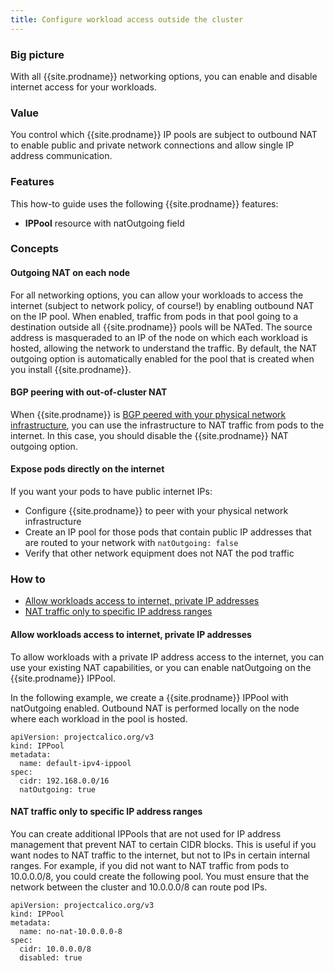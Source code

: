 ```yaml
---
title: Configure workload access outside the cluster
---
```


### Big picture

With all {{site.prodname}} networking options, you can enable and disable internet access for your workloads.

### Value

You control which {{site.prodname}} IP pools are subject to outbound NAT to enable public and private network connections and allow single IP address communication. 

### Features

This how-to guide uses the following {{site.prodname}} features:

- **IPPool** resource with natOutgoing field

### Concepts

#### Outgoing NAT on each node

For all networking options, you can allow your workloads to access the internet (subject to network policy, of course!) by enabling outbound NAT on the IP pool.  When enabled, traffic from pods in that pool going to a destination outside all {{site.prodname}} pools will be NATed.  The source address is masqueraded to an IP of the node on which each workload is hosted, allowing the network to understand the traffic. By default, the NAT outgoing option is automatically enabled for the pool that is created when you install {{site.prodname}}.  

#### BGP peering with out-of-cluster NAT

When {{site.prodname}} is [BGP peered with your physical network infrastructure]({{site.baseurl}}/{{page.version}}/networking/bgp), you can use the infrastructure to NAT traffic from pods to the internet.  In this case, you should disable the {{site.prodname}} NAT outgoing option. 

#### Expose pods directly on the internet

If you want your pods to have public internet IPs:

- Configure {{site.prodname}} to peer with your physical network infrastructure
- Create an IP pool for those pods that contain public IP addresses that are routed to your network with `natOutgoing: false`
- Verify that other network equipment does not NAT the pod traffic

### How to

- [Allow workloads access to internet, private IP addresses](#allow-workloads-access-to-internet-private-ip-addresses)
- [NAT traffic only to specific IP address ranges](#nat-traffic-only-to-specific-ip-address-ranges)

#### Allow workloads access to internet, private IP addresses

To allow workloads with a private IP address access to the internet, you can use your existing NAT capabilities, or you can enable natOutgoing on the {{site.prodname}} IPPool. 

In the following example, we create a {{site.prodname}} IPPool with natOutgoing enabled. Outbound NAT is performed locally on the node where each workload in the pool is hosted.

```
apiVersion: projectcalico.org/v3
kind: IPPool
metadata:
  name: default-ipv4-ippool
spec:
  cidr: 192.168.0.0/16
  natOutgoing: true
```

#### NAT traffic only to specific IP address ranges

You can create additional IPPools that are not used for IP address management that prevent NAT to certain CIDR blocks. This is useful if you want nodes to NAT traffic to the internet, but not to IPs in certain internal ranges.  For example, if you did not want to NAT traffic from pods to 10.0.0.0/8, you could create the following pool.  You must ensure that the network between the cluster and 10.0.0.0/8 can route pod IPs.

```
apiVersion: projectcalico.org/v3
kind: IPPool
metadata:
  name: no-nat-10.0.0.0-8
spec:
  cidr: 10.0.0.0/8
  disabled: true
```
